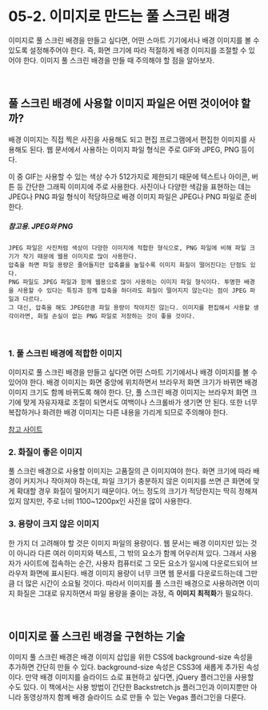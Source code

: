 # 05-2. 이미지로 만드는 풀 스크린 배경
이미지로 풀 스크린 배경을 만들고 싶다면, 어떤 스마트 기기에서나 배경 이미지를 볼 수 있도록 설정해주어야 한다. 즉, 화면 크기에 따라 적절하게 배경 이미지를 조절할 수 있어야 한다. 이미지 풀 스크린 배경을 만들 때 주의해야 할 점을 알아보자.

<br>

## 풀 스크린 배경에 사용할 이미지 파일은 어떤 것이어야 할까?
배경 이미지는 직접 찍은 사진을 사용해도 되고 편집 프로그램에서 편집한 이미지를 사용해도 된다. 웹 문서에서 사용하는 이미지 파일 형식은 주로 GIF와 JPEG, PNG 등이다.

이 중 GIF는 사용할 수 있는 색상 수가 512가지로 제한되기 때문에 텍스트나 아이콘, 버튼 등 간단한 그래픽 이미지에 주로 사용한다. 사진이나 다양한 색감을 표현하는 데는 JPEG나 PNG 파일 형식이 적당하므로 배경 이미지 파일은 JPEG나 PNG 파일로 준비한다.

##### 참고용. JPEG와 PNG
```
JPEG 파일은 사진처럼 색상이 다양한 이미지에 적합한 형식으로, PNG 파일에 비해 파일 크기가 작기 때문에 웹용 이미지로 많이 사용한다.
압축을 하면 파일 용량은 줄어들지만 압축률을 높일수록 이미지 화질이 떨어진다는 단점도 있다.
PNG 파일도 JPEG 파일과 함께 웹용으로 많이 사용하는 이미지 파일 형식이다. 투명한 배경을 사용할 수 있다는 특징과 함께 압축을 하더라도 화질이 떨어지지 않는다는 점이 JPEG 파일과 다르다.
그 대신, 압축을 해도 JPEG만큼 파일 용량이 작아지진 않는다. 이미지를 편집해서 사용할 생각이라면, 화질 손실이 없는 PNG 파일로 저장하는 것이 좋을 것이다.
```

<br>

### 1. 풀 스크린 배경에 적합한 이미지
이미지로 풀 스크린 배경을 만들고 싶다면 어떤 스마트 기기에서나 배경 이미지를 볼 수 있어야 한다. 배경 이미지는 화면 중앙에 위치하면서 브라우저 화면 크기가 바뀌면 배경 이미지 크기도 함께 바뀌도록 해야 한다. 단, 풀 스크린 배경 이미지는 브라우저 화면 크기에 맞게 자유자재로 조절이 되면서도 여백이나 스크롤바가 생기면 안 된다. 또한 너무 복잡하거나 화려한 배경 이미지는 다른 내용을 가리게 되므로 주의해야 한다.

[참고 사이트](https://www.commerzial.com/)

### 2. 화질이 좋은 이미지
풀 스크린 배경으로 사용할 이미지는 고품질의 큰 이미지여야 한다. 화면 크기에 따라 배경이 커지거나 작아져야 하는데, 파일 크기가 충분하지 않은 이미지를 쓰면 큰 화면에 맞게 확대할 경우 화질이 떨어지기 때문이다. 어느 정도의 크기가 적당한지는 딱히 정해져 있지 않지만, 주로 너비 1100~1200px인 사진을 많이 사용한다.

### 3. 용량이 크지 않은 이미지
한 가지 더 고려해야 할 것은 이미지 파일의 용량이다. 웹 문서는 배경 이미지만 있는 것이 아니라 다른 여러 이미지와 텍스트, 그 밖의 요소가 함께 어우러져 있다. 그래서 사용자가 사이트에 접속하는 순간, 사용자 컴퓨터로 그 모든 요소가 일시에 다운로드되어 브라우저 화면에 표시된다. 배경 이미지 용량이 너무 크면 웹 문서를 다운로드하는데 그만큼 더 많은 시간이 소요될 것이다. 따라서 이미지를 풀 스크린 배경으로 사용하려면 이미지 화질은 그대로 유지하면서 파일 용량을 줄이는 과정, 즉 **이미지 최적화**가 필요하다.

<br>

## 이미지로 풀 스크린 배경을 구현하는 기술
이미지 풀 스크린 배경은 배경 이미지 삽입을 위한 CSS에 background-size 속성을 추가하면 간단히 만들 수 있다. background-size 속성은 CSS3에 새롭게 추가된 속성이다. 만약 배경 이미지를 슬라이드 쇼로 표현하고 싶다면, jQuery 플러그인을 사용할 수도 있다. 이 책에서는 사용 방법이 간단한 Backstretch.js 플러그인과 이미지뿐만 아니라 동영상까지 함께 배경 슬라이드 쇼로 만들 수 있는 Vegas 플러그인을 다룬다.

